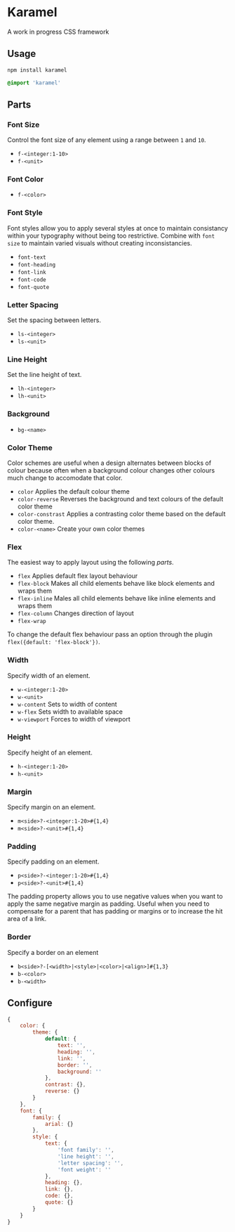 # Karamel

A work in progress CSS framework

## Usage

```bash
npm install karamel
```

```css
@import 'karamel'
```

## Parts

### Font Size

Control the font size of any element using a range between `1` and `10`.

- `f-<integer:1-10>`
- `f-<unit>`

### Font Color

- `f-<color>`

### Font Style

Font styles allow you to apply several styles at once to maintain consistancy within your typography without being too restrictive. Combine with `font size` to maintain varied visuals without creating inconsistancies.

- `font-text`
- `font-heading`
- `font-link`
- `font-code`
- `font-quote`

<!-- ###### Example

```js
token: {
  font: {
    style: {
      heading: {
        fontFamily: 'Arial',
        lineHeight: "1.5",
        letterSpacing: "0.3em"
      }
    }
  }
}
``` -->

### Letter Spacing

Set the spacing between letters.

- `ls-<integer>`
- `ls-<unit>`

### Line Height

Set the line height of text.

- `lh-<integer>`
- `lh-<unit>`

### Background

- `bg-<name>`


### Color Theme

Color schemes are useful when a design alternates between blocks of colour because often when a background colour changes other colours much change to accomodate that color.

- `color` Applies the default colour theme
- `color-reverse` Reverses the background and text colours of the default color theme
- `color-constrast` Applies a contrasting color theme based on the default color theme.
- `color-<name>` Create your own color themes

<!-- ###### Example

```js
token: {
  color: {
    scheme: {
      default: theme(color.theme.light),
      light: {
        text: "",
        heading: "",
        link: "",
        code: "",
        block: "",
        border: ""
      },
      dark: {
        text: "",
        heading: "",
        link: "",
        code: "",
        block: "",
        border: ""
      }
    }
  }
}
``` -->

### Flex

The easiest way to apply layout using the following _parts_.

- `flex` Applies default flex layout behaviour
- `flex-block` Makes all child elements behave like block elements and wraps them
- `flex-inline` Males all child elements behave like inline elements and wraps them
- `flex-column` Changes direction of layout
- `flex-wrap`

To change the default flex behaviour pass an option through the plugin `flex({default: 'flex-block'})`.

### Width

Specify width of an element.

- `w-<integer:1-20>`
- `w-<unit>`
- `w-content` Sets to width of content
- `w-flex` Sets width to available space
- `w-viewport` Forces to width of viewport

### Height

Specify height of an element.

- `h-<integer:1-20>`
- `h-<unit>`

### Margin

Specify margin on an element.

- `m<side>?-<integer:1-20>#{1,4}`
- `m<side>?-<unit>#{1,4}`

<!-- - `m[t|r|b|l|s|e]-<integer:1-20>`
- `m[t|r|b|l|s|e]-<unit>`


- `m[x|y|i|bl]-<integer:1-20>`
- `m[x|y|i|bl]-<unit>` -->


### Padding

Specify padding on an element.

- `p<side>?-<integer:1-20>#{1,4}`
- `p<side>?-<unit>#{1,4}`

The padding property allows you to use negative values when you want to apply the same negative margin as padding. Useful when you need to compensate for a parent that has padding or margins or to increase the hit area of a link.

<!-- To specify different sides use any of the following formats

- `p-[<length>|<percentage>|auto]{1,4}`
- `p[t|r|b|l]-[<length>|<percentage>|auto]`
- `p[bl|i]-[<length>|<percentage>|auto]{1,2}`

Use negative values to conpensate for a parent that has padding or margins or to increase the hit area of a link.

- `-p-<integer:1-20>`
- `-p-<unit>` -->

### Border

Specify a border on an element

- `b<side>?-[<width>|<style>|<color>|<align>]#{1,3}`
- `b-<color>`
- `b-<width>`


<!-- To specify different sides use any of the following formats

- `p-[<length>|<percentage>|auto]{1,4}`
- `p[t|r|b|l]-[<length>|<percentage>|auto]`
- `p[bl|i]-[<length>|<percentage>|auto]{1,2}`

Use negative values to compensate for a parent that has padding or margins or to increase the hit area of a link.

- `-p-<integer:1-20>`
- `-p-<unit>` -->
 

## Configure

```js
{
    color: {
        theme: {
            default: {
                text: '',
                heading: '',
                link: '',
                border: '',
                background: ''
            },
            contrast: {},
            reverse: {}
        }
    },
    font: {
        family: {
            arial: {}
        },
        style: {
            text: {
                'font family': '',
                'line height': '',
                'letter spacing': '',
                'font weight': ''
            },
            heading: {},
            link: {},
            code: {},
            quote: {}  
        }
    }
}
```